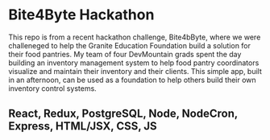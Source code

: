 # Bite4Byte Hackathon

This repo is from a recent hackathon challenge, Bite4bByte, where we were challeneged to help the Granite Education Foundation build a solution for their food pantries.  My team of four DevMountain grads spent the day building an inventory management system to help food pantry coordinators visualize and maintain their inventory and their clients.  This simple app, built in an afternoon, can be used as a foundation to help others build their own inventory control systems.

## React, Redux, PostgreSQL, Node, NodeCron, Express, HTML/JSX, CSS, JS

